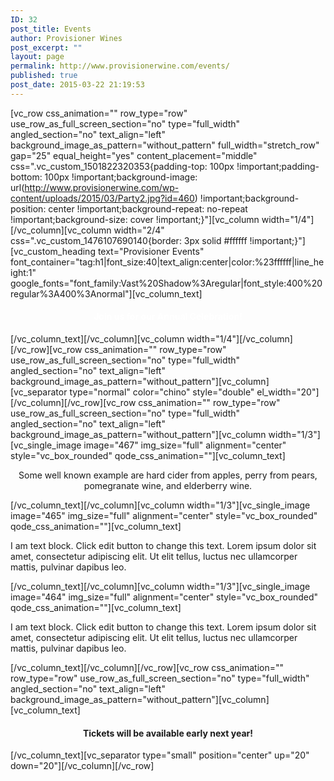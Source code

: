 ```yaml
---
ID: 32
post_title: Events
author: Provisioner Wines
post_excerpt: ""
layout: page
permalink: http://www.provisionerwine.com/events/
published: true
post_date: 2015-03-22 21:19:53
---
```

[vc_row css_animation="" row_type="row" use_row_as_full_screen_section="no" type="full_width" angled_section="no" text_align="left" background_image_as_pattern="without_pattern" full_width="stretch_row" gap="25" equal_height="yes" content_placement="middle" css=".vc_custom_1501822320353{padding-top: 100px !important;padding-bottom: 100px !important;background-image: url(http://www.provisionerwine.com/wp-content/uploads/2015/03/Party2.jpg?id=460) !important;background-position: center !important;background-repeat: no-repeat !important;background-size: cover !important;}"][vc_column width="1/4"][/vc_column][vc_column width="2/4" css=".vc_custom_1476107690140{border: 3px solid #ffffff !important;}"][vc_custom_heading text="Provisioner Events" font_container="tag:h1|font_size:40|text_align:center|color:%23ffffff|line_height:1" google_fonts="font_family:Vast%20Shadow%3Aregular|font_style:400%20regular%3A400%3Anormal"][vc_column_text]
<h4 style="text-align: center; color: white;"><strong>Join us for our Annual Celebration!</strong></h4>
[/vc_column_text][/vc_column][vc_column width="1/4"][/vc_column][/vc_row][vc_row css_animation="" row_type="row" use_row_as_full_screen_section="no" type="full_width" angled_section="no" text_align="left" background_image_as_pattern="without_pattern"][vc_column][vc_separator type="normal" color="chino" style="double" el_width="20"][/vc_column][/vc_row][vc_row css_animation="" row_type="row" use_row_as_full_screen_section="no" type="full_width" angled_section="no" text_align="left" background_image_as_pattern="without_pattern"][vc_column width="1/3"][vc_single_image image="467" img_size="full" alignment="center" style="vc_box_rounded" qode_css_animation=""][vc_column_text]
<p style="text-align: center;">Some well known example are hard cider from apples, perry from pears, pomegranate wine, and elderberry wine.</p>
[/vc_column_text][/vc_column][vc_column width="1/3"][vc_single_image image="465" img_size="full" alignment="center" style="vc_box_rounded" qode_css_animation=""][vc_column_text]

I am text block. Click edit button to change this text. Lorem ipsum dolor sit amet, consectetur adipiscing elit. Ut elit tellus, luctus nec ullamcorper mattis, pulvinar dapibus leo.

[/vc_column_text][/vc_column][vc_column width="1/3"][vc_single_image image="464" img_size="full" alignment="center" style="vc_box_rounded" qode_css_animation=""][vc_column_text]

I am text block. Click edit button to change this text. Lorem ipsum dolor sit amet, consectetur adipiscing elit. Ut elit tellus, luctus nec ullamcorper mattis, pulvinar dapibus leo.

[/vc_column_text][/vc_column][/vc_row][vc_row css_animation="" row_type="row" use_row_as_full_screen_section="no" type="full_width" angled_section="no" text_align="left" background_image_as_pattern="without_pattern"][vc_column][vc_column_text]
<h4 style="text-align: center;">Tickets will be available early next year!</h4>
[/vc_column_text][vc_separator type="small" position="center" up="20" down="20"][/vc_column][/vc_row]